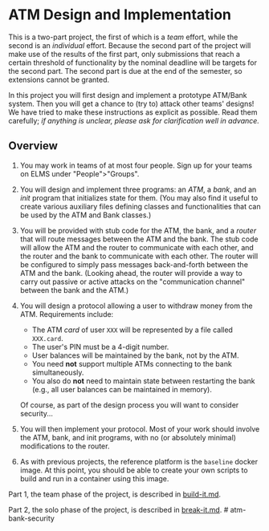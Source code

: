 # ATM Design and Implementation

This is a two-part project, the first of which is a *team* effort,
while the second is an *individual* effort. Because the second part
of the project will make use of the results of the first part, only
submissions that reach a certain threshold of functionality by the
nominal deadline will be targets for the second part.  The second
part is due at the end of the semester, so extensions cannot be
granted.

In this project you will first design and implement a prototype
ATM/Bank system. Then you will get a chance to (try to) attack other
teams' designs! We have tried to make these instructions as explicit
as possible. Read them carefully; *if anything is unclear, please ask
for clarification well in advance.*

## Overview

 1. You may work in teams of at most four people. Sign up for your
    teams on ELMS under "People">"Groups".

 2. You will design and implement three programs: an *ATM*, a *bank*,
    and an *init* program that initializes state for them. (You may
    also find it useful to create various auxiliary files defining
    classes and functionalities that can be used by the ATM and Bank
    classes.)

 3. You will be provided with stub code for the ATM, the bank, and a
    *router* that will route messages between the ATM and the bank. The
    stub code will allow the ATM and the router to communicate with each
    other, and the router and the bank to communicate with each other.
    The router will be configured to simply pass messages back-and-forth
    between the ATM and the bank. (Looking ahead, the router will provide
    a way to carry out passive or active attacks on the "communication
    channel" between the bank and the ATM.)

 4. You will design a protocol allowing a user to withdraw money from
    the ATM.  Requirements include:
    
     * The ATM *card* of user `XXX` will be represented by a file
       called `XXX.card`.
     * The user's PIN must be a 4-digit number.
     * User balances will be maintained by the bank, not by the ATM.
     * You need **not** support multiple ATMs connecting to the bank
       simultaneously.
     * You also do **not** need to maintain state between restarting
       the bank (e.g., all user balances can be maintained in memory).
    
    Of course, as part of the design process you will want to consider
    security...

 5. You will then implement your protocol. Most of your work should
    involve the ATM, bank, and init programs, with no (or absolutely
    minimal) modifications to the router.

 6. As with previous projects, the reference platform is the `baseline`
    docker image. At this point, you should be able to create your own
    scripts to build and run in a container using this image.

Part 1, the team phase of the project, is described in
[build-it.md](build-it.md).

Part 2, the solo phase of the project, is described in
[break-it.md](break-it.md).
#   a t m - b a n k - s e c u r i t y  
 